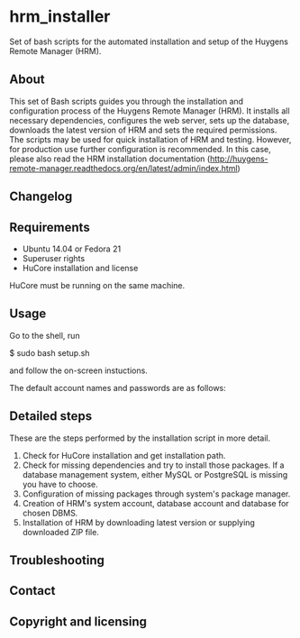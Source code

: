 hrm_installer
=============

Set of bash scripts for the automated installation and setup of the Huygens
Remote Manager (HRM).

About
-----

This set of Bash scripts guides you through the installation and configuration
process of the Huygens Remote Manager (HRM). It installs all necessary
dependencies, configures the web server, sets up the database, downloads the
latest version of HRM and sets the required permissions. The scripts may be used
for quick installation of HRM and testing. However, for production use further
configuration is recommended. In this case, please also read the HRM
installation documentation
(http://huygens-remote-manager.readthedocs.org/en/latest/admin/index.html)

Changelog
---------

Requirements
------------

* Ubuntu 14.04 or Fedora 21
* Superuser rights
* HuCore installation and license

HuCore must be running on the same machine.

Usage
-----

Go to the shell, run

$ sudo bash setup.sh

and follow the on-screen instuctions.

The default account names and passwords are as follows:


Detailed steps
--------------

These are the steps performed by the installation script in more detail.

1. Check for HuCore installation and get installation path.
2. Check for missing dependencies and try to install those packages. If a
   database management system, either MySQL or PostgreSQL is missing you have to
   choose.
3. Configuration of missing packages through system's package manager.
4. Creation of HRM's system account, database account and database for chosen
   DBMS.
5. Installation of HRM by downloading latest version or supplying downloaded ZIP
   file.

Troubleshooting
---------------

Contact
-------

Copyright and licensing
-----------------------


